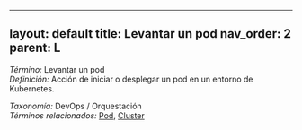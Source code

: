 
---
layout: default
title: Levantar un pod
nav_order: 2
parent: L
---

*Término:* Levantar un pod  
*Definición:* Acción de iniciar o desplegar un pod en un entorno de Kubernetes.

*Taxonomía:* DevOps / Orquestación  
*Términos relacionados:* [Pod](https://maleniski.github.io/diccionario-angl-tec-mx/docs/alfabeticamente/P/pod/), [Cluster](https://maleniski.github.io/diccionario-angl-tec-mx/docs/alfabeticamente/C/cluster/)
